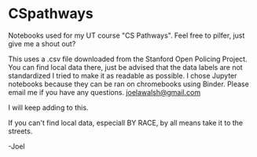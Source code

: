 # CSpathways
Notebooks used for my UT course "CS Pathways". Feel free to pilfer, just give me a shout out?

This uses a .csv file downloaded from the Stanford Open Policing Project. You can find local data there, just be advised that the data labels are not standardized
I tried to make it as readable as possible. I chose Jupyter notebooks because they can be ran on chromebooks using Binder.
Please email me if you have any questions. joelawalsh@gmail.com

I will keep adding to this.

If you can't find local data, especiall BY RACE, by all means take it to the streets. 


-Joel 
